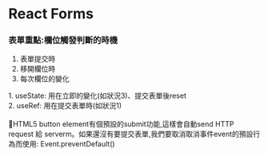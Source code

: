 # React Forms
<h3>表單重點:欄位觸發判斷的時機</h3>
<ol>
 <li>表單提交時</li>
 <li>移開欄位時</li>
 <li>每次欄位的變化</li>
</ol>
1. useState: 用在立即的變化(如狀況3)、提交表單後reset <br/>
2. useRef: 用在提交表單時(如狀況1) </br>
</br>
🍗HTML5 button element有個預設的submit功能,這樣會自動send HTTP request 給 serverm。如果還沒有要提交表單,我們要取消取消事件event的預設行為而使用: Event.preventDefault()
